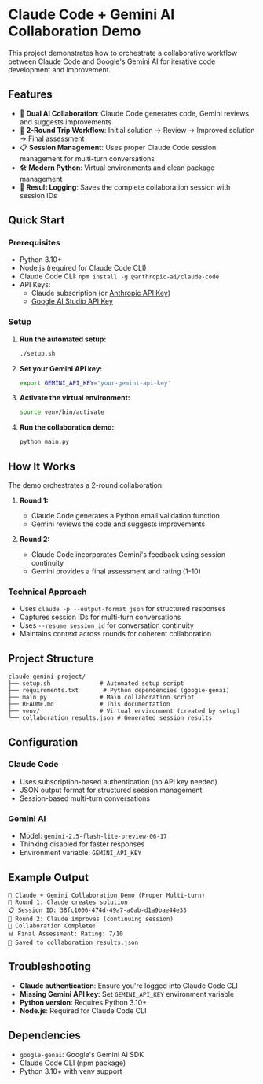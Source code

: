 # Claude Code + Gemini AI Collaboration Demo

This project demonstrates how to orchestrate a collaborative workflow between Claude Code and Google's Gemini AI for iterative code development and improvement.

## Features

- 🤖 **Dual AI Collaboration**: Claude Code generates code, Gemini reviews and suggests improvements
- 🔄 **2-Round Trip Workflow**: Initial solution → Review → Improved solution → Final assessment
- 📋 **Session Management**: Uses proper Claude Code session management for multi-turn conversations
- 🛠️ **Modern Python**: Virtual environments and clean package management
- 💾 **Result Logging**: Saves the complete collaboration session with session IDs

## Quick Start

### Prerequisites

- Python 3.10+
- Node.js (required for Claude Code CLI)
- Claude Code CLI: `npm install -g @anthropic-ai/claude-code`
- API Keys:
  - Claude subscription (or [Anthropic API Key](https://console.anthropic.com/))
  - [Google AI Studio API Key](https://aistudio.google.com/apikey)

### Setup

1. **Run the automated setup:**
   ```bash
   ./setup.sh
   ```

2. **Set your Gemini API key:**
   ```bash
   export GEMINI_API_KEY='your-gemini-api-key'
   ```

3. **Activate the virtual environment:**
   ```bash
   source venv/bin/activate
   ```

4. **Run the collaboration demo:**
   ```bash
   python main.py
   ```

## How It Works

The demo orchestrates a 2-round collaboration:

1. **Round 1:**
   - Claude Code generates a Python email validation function
   - Gemini reviews the code and suggests improvements

2. **Round 2:**
   - Claude Code incorporates Gemini's feedback using session continuity
   - Gemini provides a final assessment and rating (1-10)

### Technical Approach

- Uses `claude -p --output-format json` for structured responses
- Captures session IDs for multi-turn conversations
- Uses `--resume session_id` for conversation continuity
- Maintains context across rounds for coherent collaboration

## Project Structure

```
claude-gemini-project/
├── setup.sh              # Automated setup script
├── requirements.txt       # Python dependencies (google-genai)
├── main.py               # Main collaboration script
├── README.md             # This documentation
├── venv/                 # Virtual environment (created by setup)
└── collaboration_results.json # Generated session results
```

## Configuration

### Claude Code
- Uses subscription-based authentication (no API key needed)
- JSON output format for structured session management
- Session-based multi-turn conversations

### Gemini AI
- Model: `gemini-2.5-flash-lite-preview-06-17`
- Thinking disabled for faster responses
- Environment variable: `GEMINI_API_KEY`

## Example Output

```
🚀 Claude + Gemini Collaboration Demo (Proper Multi-turn)
🔄 Round 1: Claude creates solution
📋 Session ID: 38fc1006-474d-49a7-a0ab-d1a9bae44e33
🔄 Round 2: Claude improves (continuing session)
🎉 Collaboration Complete!
📊 Final Assessment: Rating: 7/10
💾 Saved to collaboration_results.json
```

## Troubleshooting

- **Claude authentication**: Ensure you're logged into Claude Code CLI
- **Missing Gemini API key**: Set `GEMINI_API_KEY` environment variable
- **Python version**: Requires Python 3.10+
- **Node.js**: Required for Claude Code CLI

## Dependencies

- `google-genai`: Google's Gemini AI SDK
- Claude Code CLI (npm package)
- Python 3.10+ with venv support